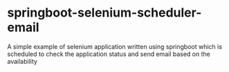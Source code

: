 # springboot-selenium-scheduler-email
A simple example of selenium application written using springboot which is scheduled to check the application status and send email based on the availability
